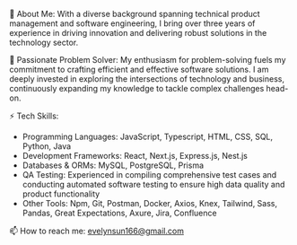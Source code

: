 👋 About Me:
With a diverse background spanning technical product management and software engineering, I bring over three years of experience in driving innovation and delivering robust solutions in the technology sector.

🌱 Passionate Problem Solver:
My enthusiasm for problem-solving fuels my commitment to crafting efficient and effective software solutions. I am deeply invested in exploring the intersections of technology and business, continuously expanding my knowledge to tackle complex challenges head-on.

⚡ Tech Skills:
- Programming Languages: JavaScript, Typescript, HTML, CSS, SQL, Python, Java
- Development Frameworks: React, Next.js, Express.js, Nest.js
- Databases & ORMs: MySQL, PostgreSQL, Prisma
- QA Testing: Experienced in compiling comprehensive test cases and conducting automated software testing to ensure high data quality and product functionality
- Other Tools: Npm, Git, Postman, Docker, Axios, Knex, Tailwind, Sass, Pandas, Great Expectations, Axure, Jira, Confluence

📫 How to reach me:
evelynsun166@gmail.com

